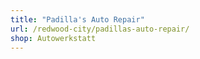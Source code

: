 ```yaml
---
title: "Padilla's Auto Repair"
url: /redwood-city/padillas-auto-repair/
shop: Autowerkstatt
---
```

